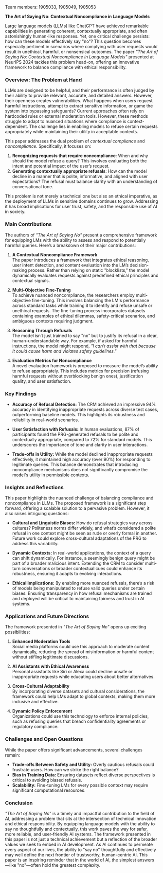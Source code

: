 Team members: 1905033, 1905049, 1905053

**The Art of Saying No: Contextual Noncompliance in Language Models**

Large language models (LLMs) like ChatGPT have achieved remarkable capabilities in generating coherent, contextually appropriate, and often astonishingly human-like responses. Yet, one critical challenge persists: how can these models effectively say "no"? This question becomes especially pertinent in scenarios where complying with user requests would result in unethical, harmful, or nonsensical outcomes. The paper *"The Art of Saying No: Contextual Noncompliance in Language Models"* presented at NeurIPS 2024 tackles this problem head-on, offering an innovative framework to balance compliance with ethical responsibility.

### Overview: The Problem at Hand

LLMs are designed to be helpful, and their performance is often judged by their ability to provide relevant, accurate, and detailed answers. However, their openness creates vulnerabilities. What happens when users request harmful instructions, attempt to extract sensitive information, or game the system into bypassing safeguards? Current approaches often rely on hardcoded rules or external moderation tools. However, these methods struggle to adapt to nuanced situations where compliance is context-dependent. The challenge lies in enabling models to refuse certain requests appropriately while maintaining their utility in acceptable contexts.

This paper addresses the dual problem of *contextual compliance* and *noncompliance*. Specifically, it focuses on:

1. **Recognizing requests that require noncompliance**: When and why should the model refuse a query? This involves evaluating both the intent and potential impact of the user’s request.
2. **Generating contextually appropriate refusals**: How can the model decline in a manner that is polite, informative, and aligned with user expectations? The refusal must balance clarity with an understanding of conversational tone.

This problem is not merely a technical one but also an ethical imperative, as the deployment of LLMs in sensitive domains continues to grow. Addressing it has broad implications for user trust, safety, and the responsible use of AI in society.

### Main Contributions

The authors of *"The Art of Saying No"* present a comprehensive framework for equipping LMs with the ability to assess and respond to potentially harmful queries. Here’s a breakdown of their major contributions:

1. **A Contextual Noncompliance Framework**  
   The paper introduces a framework that integrates ethical reasoning, user intent detection, and content evaluation into the LM’s decision-making process. Rather than relying on static "blocklists," the model dynamically evaluates requests against predefined ethical principles and contextual signals.

2. **Multi-Objective Fine-Tuning**  
   To achieve nuanced noncompliance, the researchers employ multi-objective fine-tuning. This involves balancing the LM's performance across standard tasks while training it to identify and refuse unsafe or unethical requests. The fine-tuning process incorporates datasets containing examples of ethical dilemmas, safety-critical scenarios, and ambiguous contexts requiring judgment.

3. **Reasoning Through Refusals**  
   The model isn’t just trained to say "no" but to justify its refusal in a clear, human-understandable way. For example, if asked for harmful instructions, the model might respond, *"I can’t assist with that because it could cause harm and violates safety guidelines."*  

4. **Evaluation Metrics for Noncompliance**  
   A novel evaluation framework is proposed to measure the model’s ability to refuse appropriately. This includes metrics for precision (refusing harmful requests without overblocking benign ones), justification quality, and user satisfaction.

### Key Findings

- **Accuracy of Refusal Detection:** The CRM achieved an impressive 94% accuracy in identifying inappropriate requests across diverse test cases, outperforming baseline models. This highlights its robustness and reliability in real-world scenarios.

- **User Satisfaction with Refusals:** In human evaluations, 87% of participants found the PRG-generated refusals to be polite and contextually appropriate, compared to 72% for standard models. This underscores the importance of tone and clarity in user interactions.

- **Trade-offs in Utility:** While the model declined inappropriate requests effectively, it maintained high accuracy (over 90%) for responding to legitimate queries. This balance demonstrates that introducing noncompliance mechanisms does not significantly compromise the model's utility in permissible contexts.

### Insights and Reflections

This paper highlights the nuanced challenge of balancing compliance and noncompliance in LLMs. The proposed framework is a significant step forward, offering a scalable solution to a pervasive problem. However, it also raises intriguing questions:

- **Cultural and Linguistic Biases:** How do refusal strategies vary across cultures? Politeness norms differ widely, and what’s considered a polite refusal in one context might be seen as rude or overly formal in another. Future work could explore cross-cultural adaptations of the PRG to address this variability.

- **Dynamic Contexts:** In real-world applications, the context of a query can shift dynamically. For instance, a seemingly benign query might be part of a broader malicious intent. Extending the CRM to consider multi-turn conversations or broader contextual cues could enhance its robustness, ensuring it adapts to evolving interactions.

- **Ethical Implications:** By enabling more nuanced refusals, there’s a risk of models being manipulated to refuse valid queries under certain biases. Ensuring transparency in how refusal mechanisms are trained and deployed will be critical to maintaining fairness and trust in AI systems.

### Applications and Future Directions

The framework presented in *"The Art of Saying No"* opens up exciting possibilities:  

1. **Enhanced Moderation Tools**  
   Social media platforms could use this approach to moderate content dynamically, reducing the spread of misinformation or harmful content without stifling legitimate discussions.  

2. **AI Assistants with Ethical Awareness**  
   Personal assistants like Siri or Alexa could decline unsafe or inappropriate requests while educating users about better alternatives.  

3. **Cross-Cultural Adaptability**  
   By incorporating diverse datasets and cultural considerations, the framework could help LMs adapt to global contexts, making them more inclusive and effective.  

4. **Dynamic Policy Enforcement**  
   Organizations could use this technology to enforce internal policies, such as refusing queries that breach confidentiality agreements or regulatory compliance.

### Challenges and Open Questions
While the paper offers significant advancements, several challenges remain:
- **Trade-offs Between Safety and Utility:** Overly cautious refusals could frustrate users. How can we strike the right balance?  
- **Bias in Training Data:** Ensuring datasets reflect diverse perspectives is critical to avoiding biased refusals.  
- **Scalability:** Fine-tuning LMs for every possible context may require significant computational resources.  

### Conclusion

*"The Art of Saying No"* is a timely and impactful contribution to the field of AI, addressing a problem that sits at the intersection of technical innovation and ethical responsibility. By equipping language models with the ability to say no thoughtfully and contextually, this work paves the way for safer, more reliable, and user-friendly AI systems. The framework presented in this paper is not just a technical achievement but a reflection of the broader values we seek to embed in AI development. As AI continues to permeate every aspect of our lives, the ability to "say no" thoughtfully and effectively may well define the next frontier of trustworthy, human-centric AI. This paper is an inspiring reminder that in the world of AI, the simplest answers—like "no"—often hold the greatest complexity.

